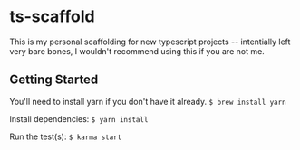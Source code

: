 # ts-scaffold

This is my personal scaffolding for new typescript projects -- intentially left
very bare bones, I wouldn't recommend using this if you are not me. 

## Getting Started

You'll need to install yarn if you don't have it already.
`$ brew install yarn`

Install dependencies:
`$ yarn install`

Run the test(s):
`$ karma start`
